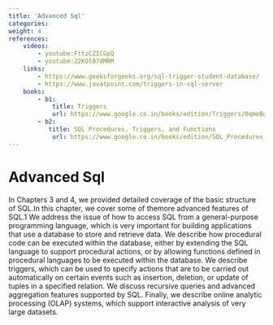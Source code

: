 ```yaml
---
title: 'Advanced Sql'
categories:
weight: 4
references:
    videos:
        - youtube:FttzCZICGpQ
        - youtube:22KOl07dMRM
    links:
        - https://www.geeksforgeeks.org/sql-trigger-student-database/
        - https://www.javatpoint.com/triggers-in-sql-server
    books:
        - b1:
            title: Triggers
            url: https://www.google.co.in/books/edition/Triggers/0qmeBgAAQBAJ?hl=en&gbpv=0
        - b2:
           title: SQL Procedures, Triggers, and Functions
            url: https://www.google.co.in/books/edition/SQL_Procedures_Triggers_and_Functions_on/nuALDAAAQBAJ?hl=en&gbpv=0
--- 
```


# Advanced Sql

In Chapters 3 and 4, we provided detailed coverage of the basic structure of SQL.In this chapter, we cover some of themore advanced features of SQL.1 We address the issue of how to access SQL from a general-purpose programming language, which is very important for building applications that use a database to store and retrieve data. We describe how procedural code can be executed within the database, either by extending the SQL language to support procedural actions, or by allowing functions defined in procedural languages to be executed within the database. We describe triggers, which can be used to specify actions that are to be carried out automatically on certain events such as insertion, deletion, or update of tuples in a specified relation. We discuss recursive queries and advanced aggregation features supported by SQL. Finally, we describe online analytic processing (OLAP) systems, which support interactive analysis of very large datasets.